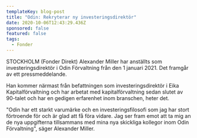 ```yaml
---
templateKey: blog-post
title: "Odin: Rekryterar ny investeringsdirektör"
date: 2020-10-06T12:43:29.436Z
sponsored: false
featured: false
tags:
  - Fonder
---
```

STOCKHOLM (Fonder Direkt) Alexander Miller har anställts som investeringsdirektör i Odin Förvaltning från den 1 januari 2021. Det framgår av ett pressmeddelande.

Han kommer närmast från befattningen som investeringsdirektör i Eika Kapitalförvaltning och har arbetat med kapitalförvaltning sedan slutet av 90-talet och har en gedigen erfarenhet inom branschen, heter det.

"Odin har ett starkt varumärke och en investeringsfilosofi som jag har stort förtroende för och är glad att få föra vidare. Jag ser fram emot att ta mig an de nya uppgifterna tillsammans med mina nya skickliga kollegor inom Odin Förvaltning", säger Alexander Miller.